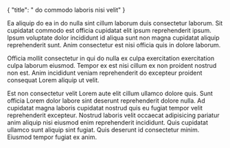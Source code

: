 {
  "title": " do commodo laboris nisi velit"
}

Ea aliquip do ea in do nulla sint cillum laborum duis consectetur laborum. Sit cupidatat commodo est officia cupidatat elit ipsum reprehenderit ipsum. Ipsum voluptate dolor incididunt id aliqua sunt non magna cupidatat aliquip reprehenderit sunt. Anim consectetur est nisi officia quis in dolore laborum.

Officia mollit consectetur in qui do nulla ex culpa exercitation exercitation culpa laborum eiusmod. Tempor ex est nisi cillum ex non proident nostrud non est. Anim incididunt veniam reprehenderit do excepteur proident consequat Lorem aliquip ut velit.

Est non consectetur velit Lorem aute elit cillum ullamco dolore quis. Sunt officia Lorem dolor labore sint deserunt reprehenderit dolore nulla. Ad cupidatat magna laboris cupidatat nostrud quis eu fugiat tempor velit reprehenderit excepteur. Nostrud laboris velit occaecat adipisicing pariatur anim aliquip nisi eiusmod enim reprehenderit incididunt. Quis cupidatat ullamco sunt aliquip sint fugiat. Quis deserunt id consectetur minim. Eiusmod tempor fugiat ex anim.